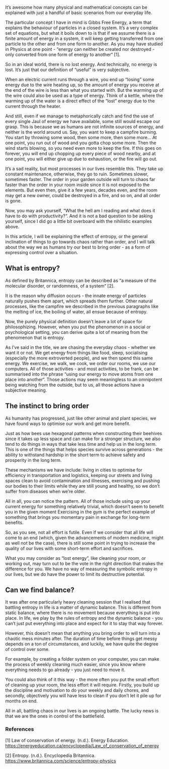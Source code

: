 It’s awesome how many physical and mathematical concepts can be explained with just a handful of basic scenarios from our everyday life.

The particular concept I have in mind is Gibbs Free Energy, a term that explains the behaviour of particles in a closed system. It’s a very complex set of equations, but what it boils down to is that if we assume there is a finite amount of energy in a system, it will keep getting transferred from one particle to the other and from one form to another. As you may have studied in Physics at one point - “energy can neither be created nor destroyed - only converted from one form of energy to another“ [1].
 
So in an ideal world, there is no lost energy. And technically, no energy is lost. It’s just that our definition of “useful” is very subjective.

When an electric current runs through a wire, you end up “losing” some energy due to the wire heating up, so the amount of energy you receive at the end of the wire is less than what you started with. But the warming up of the wire could also be used as a type of energy. Think of a kettle, where the warming up of the water is a direct effect of the “lost” energy due to the current through the heater.

And still, even if we manage to metaphorically catch and find the use of every single Jaul of energy we have available, some still would escape our grasp. This is because we as humans are not infinite sources of energy, and neither is the world around us. Say, you want to keep a campfire burning. You start by throwing some wood, then some more, then some more… At one point, you run out of wood and you gotta chop some more. Then the wind starts blowing, so you need even more to keep the fire. If this goes on forever, you will end up chopping up every piece of wood nearby, and at one point, you will either give up due to exhaustion, or the fire will go out.

It’s a sad reality, but most processes in our lives resemble this. They take up constant maintenance, otherwise, they go to ruin. Sometimes slower, sometimes faster. The order in your garden outside will turn to chaos far faster than the order in your room inside since it is not exposed to the elements. But even then, give it a few years, decades even, and the room may get a new owner, could be destroyed in a fire, and so on, and all order is gone.
 
Now, you may ask yourself, “What the hell am I reading and what does it have to do with productivity?“. And it is not a bad question to be asking yourself, since I did go a little bit overboard with the nihilistic examples above.

In this article, I will be explaining the effect of entropy, or the general inclination of things to go towards chaos rather than order, and I will talk about the way we as humans try our best to bring order - as a form of expressing control over a situation.

## What is entropy?

As defined by Britannica, entropy can be described as “a measure of the molecular disorder, or randomness, of a system“ [2].

It is the reason why diffusion occurs - the innate energy of particles naturally pushes them apart, which spreads them further. Other natural processes, like the campfire we described in the previous paragraphs like the melting of ice, the boiling of water, all ensue because of entropy.

Now, the purely physical definition doesn’t leave a lot of space for philosophizing. However, when you put the phenomenon in a social or psychological setting, you can derive quite a lot of meaning from the phenomenon that is entropy.

As I’ve said in the title, we are chasing the everyday chaos - whether we want it or not. We get energy from things like food, sleep, socialising (especially the more extroverted people), and we then spend this same energy. We exercise, we walk, we cook, we order our rooms, we use our computers. All of those activities - and most activities, to be frank, can be summarised into the phrase “using our energy to move atoms from one place into another“. Those actions may seem meaningless to an omnipotent being watching from the outside, but to us, all those actions have a subjective meaning.

## The instinct to bring order

As humanity has progressed, just like other animal and plant species, we have found ways to optimise our work and get more benefit. 

Just as how bees use hexagonal patterns when constructing their beehives since it takes up less space and can make for a stronger structure, we also tend to do things in ways that take less time and help us in the long term. This is one of the things that helps species survive across generations - the ability to withstand hardship in the short term to achieve safety and prosperity in the long term.

These mechanisms we have include: living in cities to optimise for efficiency in transportation and logistics, keeping our streets and living spaces clean to avoid contamination and illnesses, exercising and pushing our bodies to their limits while they are still young and healthy, so we don’t suffer from diseases when we’re older.

All in all, you can notice the pattern. All of those include using up your current energy for something relatively trivial, which doesn’t seem to benefit you in the given moment Exercising in the gym is the perfect example of something that brings you momentary pain in exchange for long-term benefits.

So, as you see, not all effort is futile. Even if we consider that all life will come to an end (which, given the advancements of modern medicine, might as well not be the case), there is still some point in trying to increase the quality of our lives with some short-term effort and sacrifices.

What you may consider as “lost energy”, like cleaning your room, or working out, may turn out to be the vote in the right direction that makes the difference for you. We have no way of measuring the symbolic entropy in our lives, but we do have the power to limit its destructive potential.

## Can we find balance?

It was after one particularly heavy cleaning session that I realised that battling entropy in life is a matter of dynamic balance. This is different from static balance, where there is no movement because everything is put into place. In life, we play by the rules of entropy and the dynamic balance - you can’t just put everything into place and expect for it to stay that way forever.

However, this doesn’t mean that anything you bring order to will turn into a chaotic mess minutes after. The duration of time before things get messy depends on a ton of circumstances, and luckily, we have quite the degree of control over some.

For example, by creating a folder system on your computer, you can make the process of weekly cleaning much easier, since you know where everything needs to go already - you just need to move it.

You could also think of it this way - the more often you put the small effort of cleaning up your room, the less effort it will require. Firstly, you build up the discipline and motivation to do your weekly and daily chores, and secondly, objectively you will have less to clean if you don’t let it pile up for months on end.

All in all, battling chaos in our lives is an ongoing battle. The lucky news is that we are the ones in control of the battlefield.

### References

[1] Law of conservation of energy. (n.d.). Energy Education. https://energyeducation.ca/encyclopedia/Law_of_conservation_of_energy

[2] Entropy. (n.d.). Encyclopedia Britannica. https://www.britannica.com/science/entropy-physics
